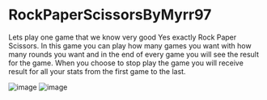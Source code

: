# RockPaperScissorsByMyrr97
 Lets play one game that we know very good 
 Yes exactly Rock Paper Scissors. In this game you can play how many games you want with how many rounds you want
 and in the end of every game you will see the result for the game. When you choose to stop play the game you will
 receive result for all your stats from the first game to the last.
 
![image](https://user-images.githubusercontent.com/116071995/197397509-8f148a45-9983-425b-95ad-df9f8f9cffe5.png) ![image](https://user-images.githubusercontent.com/116071995/197397530-0b520f86-8920-4dd8-84b8-708d869f6cf6.png)

